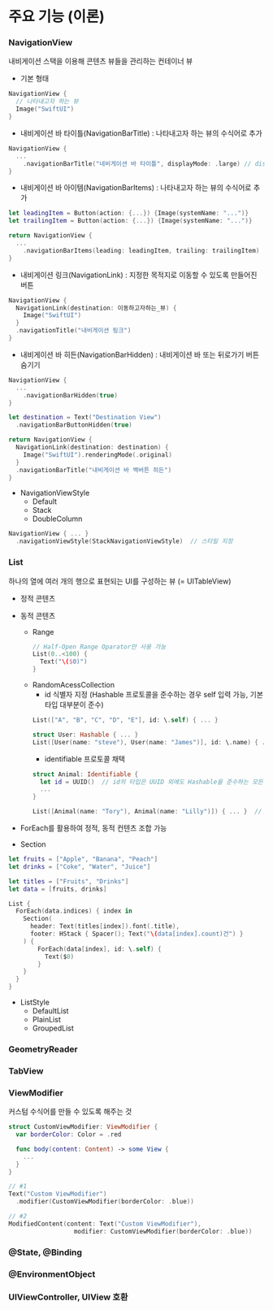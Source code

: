 # 주요 기능 (이론)

### NavigationView
내비게이션 스택을 이용해 콘텐츠 뷰들을 관리하는 컨테이너 뷰

- 기본 형태
```swift
NavigationView {
  // 나타내고자 하는 뷰
  Image("SwiftUI")
}
```

- 내비게이션 바 타이틀(NavigationBarTitle) : 나타내고자 하는 뷰의 수식어로 추가
```swift
NavigationView {
  ...
    .navigationBarTitle("네비게이션 바 타이틀", displayMode: .large) // displayMode: .large, .inline
}
```

- 내비게이션 바 아이템(NavigationBarItems) : 나타내고자 하는 뷰의 수식어로 추가
```swift
let leadingItem = Button(action: {...}) {Image(systemName: "...")}
let trailingItem = Button(action: {...}) {Image(systemName: "...")}

return NavigationView {
  ...
    .navigationBarItems(leading: leadingItem, trailing: trailingItem)
}
```

- 내비게이션 링크(NavigationLink) : 지정한 목적지로 이동할 수 있도록 만들어진 버튼
```swift
NavigationView {
  NavigationLink(destination: 이동하고자하는_뷰) {
    Image("SwiftUI")
  }
  .navigationTitle("내비게이션 링크")
}
```

- 내비게이션 바 히든(NavigationBarHidden) : 내비게이션 바 또는 뒤로가기 버튼 숨기기
```swift
NavigationView {
  ...
    .navigationBarHidden(true)
}
```
```swift
let destination = Text("Destination View")
  .navigationBarButtonHidden(true)

return NavigationView {
  NavigationLink(destination: destination) {
    Image("SwiftUI").renderingMode(.original)
  }
  .navigationBarTitle("내비게이션 바 백버튼 히든")
}
```

- NavigationViewStyle
  + Default
  + Stack
  + DoubleColumn
```swift
NavigationView { ... }
  .navigationViewStyle(StackNavigationViewStyle)  // 스타일 지정
```

### List
하나의 열에 여러 개의 행으로 표현되는 UI를 구성하는 뷰 (= UITableView)

- 정적 콘텐츠

- 동적 콘텐츠
  + Range<Int>
    ```swift
    // Half-Open Range Oparator만 사용 가능
    List(0..<100) {
      Text("\($0)")
    }
    ```
  + RandomAcessCollection
    - id 식별자 지정 (Hashable 프로토콜을 준수하는 경우 self 입력 가능, 기본 타입 대부분이 준수)
    ```swift
    List(["A", "B", "C", "D", "E"], id: \.self) { ... }

    struct User: Hashable { ... }
    List([User(name: "steve"), User(name: "James")], id: \.name) { ... }
    ```
    - identifiable 프로토콜 채택
    ```swift
    struct Animal: Identifiable {
      let id = UUID()  // id의 타입은 UUID 외에도 Hashable을 준수하는 모든 타입 사용 가능
      ...
    }

    List([Animal(name: "Tory"), Animal(name: "Lilly")]) { ... }  // id 생략
    ```

- ForEach를 활용하여 정적, 동적 컨텐츠 조합 가능

- Section
```swift
let fruits = ["Apple", "Banana", "Peach"]
let drinks = ["Coke", "Water", "Juice"]

let titles = ["Fruits", "Drinks"]
let data = [fruits, drinks]

List {
  ForEach(data.indices) { index in
    Section(
      header: Text(titles[index]).font(.title),
      footer: HStack { Spacer(); Text("\(data[index].count)건") }
    ) {
        ForEach(data[index], id: \.self) {
          Text($0)
        }
    }
  }
}
```

- ListStyle
  + DefaultList
  + PlainList
  + GroupedList

### GeometryReader

### TabView

### ViewModifier
커스텀 수식어를 만들 수 있도록 해주는 것

```swift
struct CustomViewModifier: ViewModifier {
  var borderColor: Color = .red

  func body(content: Content) -> some View {
    ...
  }
}

// #1
Text("Custom ViewModifier")
  .modifier(CustomViewModifier(borderColor: .blue))

// #2
ModifiedContent(content: Text("Custom ViewModifier"),
                  modifier: CustomViewModifier(borderColor: .blue))
```

### @State, @Binding

### @EnvironmentObject

### UIViewController, UIView 호환 